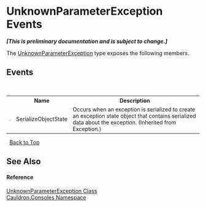 # UnknownParameterException Events
 _**\[This is preliminary documentation and is subject to change.\]**_

The <a href="T_Cauldron_Consoles_UnknownParameterException">UnknownParameterException</a> type exposes the following members.


## Events
&nbsp;<table><tr><th></th><th>Name</th><th>Description</th></tr><tr><td>![Protected event](media/protevent.gif "Protected event")</td><td>SerializeObjectState</td><td>
Occurs when an exception is serialized to create an exception state object that contains serialized data about the exception.
 (Inherited from Exception.)</td></tr></table>&nbsp;
<a href="#unknownparameterexception-events">Back to Top</a>

## See Also


#### Reference
<a href="T_Cauldron_Consoles_UnknownParameterException">UnknownParameterException Class</a><br /><a href="N_Cauldron_Consoles">Cauldron.Consoles Namespace</a><br />